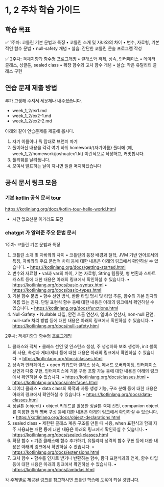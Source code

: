 # 1, 2 주차 학습 가이드

## 학습 목표

✅ 1주차: 코틀린 기본 문법과 특징
	•	코틀린 소개 및 자바와의 차이
	•	변수, 자료형, 기본적인 함수 문법
	•	null-safety 개념
	•	실습: 간단한 코틀린 콘솔 프로그램 작성

✅ 2주차: 객체지향과 함수형 프로그래밍
	•	클래스와 객체, 상속, 인터페이스
	•	데이터 클래스, 싱글톤, sealed class
	•	확장 함수와 고차 함수 개념
	•	실습: 작은 유틸리티 클래스 구현


## 연습 문제 제출 방법

루가 고생해 주셔서 세문제나 내주셨습니다.

- week_1_2/ex1.md
- week_1_2/ex2-1.md
- week_1_2/ex2-2.md

아래와 같이 연습문제를 제출해 봅시다.
1. 자기 이름이나 뭐 맘대로 브랜치 따기
2. 풀이하신 내용을 각각 여기 하위 homeword/{자기이름} 폴더에 (예, week_1_2/homework/joshua/ex1.kt) 이런식으로 작성하고, 커밋합시다.
3. 풀리퀘를 날려둡니다.
4. 모여서 발표하는 날이 지나면 일괄 머지하겠습니다




## 공식 문서 링크 모음

### 기본 kotlin 공식 문서 tour
https://kotlinlang.org/docs/kotlin-tour-hello-world.html
- 시간 없으신분 이거라도 도전



### chatgpt 가 알려준 주요 문법 문서

1주차: 코틀린 기본 문법과 특징


1.	코틀린 소개 및 자바와의 차이
	•	코틀린의 등장 배경과 철학, JVM 기반 언어로서의 특징, 자바와의 주요 문법적 차이 등에 대한 내용은 아래의 링크에서 확인하실 수 있습니다.
	•	https://kotlinlang.org/docs/getting-started.html
2.	변수와 자료형
	•	val과 var의 차이, 기본 자료형, String 템플릿, 형 변환과 스마트 캐스트 등에 대한 내용은 아래의 링크에서 확인하실 수 있습니다.
	•	https://kotlinlang.org/docs/basic-syntax.html
	•	https://kotlinlang.org/docs/basic-types.html
3.	기본 함수 문법
	•	함수 선언 방식, 반환 타입 명시 및 타입 추론, 함수의 기본 인자와 이름 있는 인자, 단일 표현식 함수 등에 대한 내용은 아래의 링크에서 확인하실 수 있습니다.
	•	https://kotlinlang.org/docs/functions.html
4.	Null-Safety
	•	Nullable 타입, 안전 호출 연산자, 엘비스 연산자, non-null 단언, null-safe 처리 방법 등에 대한 내용은 아래의 링크에서 확인하실 수 있습니다.
	•	https://kotlinlang.org/docs/null-safety.html




2주차: 객체지향과 함수형 프로그래밍


1.	클래스와 객체
	•	클래스 선언 및 인스턴스 생성, 주 생성자와 보조 생성자, init 블록의 사용, 속성과 게터/세터 등에 대한 내용은 아래의 링크에서 확인하실 수 있습니다.
	•	https://kotlinlang.org/docs/classes.html
2.	상속과 인터페이스
	•	open 키워드와 클래스 상속, 메서드 오버라이딩, 인터페이스 선언과 다중 구현, 인터페이스에 기본 구현 포함 가능 등에 대한 내용은 아래의 링크에서 확인하실 수 있습니다.
	•	https://kotlinlang.org/docs/classes.html
	•	https://kotlinlang.org/docs/interfaces.html
3.	데이터 클래스
	•	data class의 목적과 자동 생성 기능, 구조 분해 등에 대한 내용은 아래의 링크에서 확인하실 수 있습니다.
	•	https://kotlinlang.org/docs/data-classes.html
4.	싱글톤 (object)
	•	object 키워드를 활용한 싱글톤 객체 선언, companion object를 이용한 정적 멤버 구성 등에 대한 내용은 아래의 링크에서 확인하실 수 있습니다.
	•	https://kotlinlang.org/docs/object-declarations.html
5.	sealed class
	•	제한된 클래스 계층 구조를 만들 때 사용, when 표현식과 함께 자주 사용되는 패턴 등에 대한 내용은 아래의 링크에서 확인하실 수 있습니다.
	•	https://kotlinlang.org/docs/sealed-classes.html
6.	확장 함수
	•	기존 클래스에 함수 추가하기, 유틸리티 성격의 함수 구현 등에 대한 내용은 아래의 링크에서 확인하실 수 있습니다.
	•	https://kotlinlang.org/docs/extensions.html
7.	고차 함수
	•	함수를 인자로 받거나 반환하는 함수, 람다 표현식과의 연계, 함수 타입 등에 대한 내용은 아래의 링크에서 확인하실 수 있습니다.
	•	https://kotlinlang.org/docs/lambdas.html

각 주제별로 제공된 링크를 참고하시면 코틀린 학습에 도움이 되실 것입니다.
